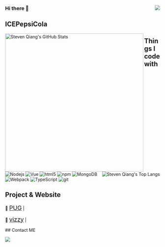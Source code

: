 <h3>Hi there 👋 <img src="https://visitor-badge.glitch.me/badge?page_id=ICEPepsiCola" align="right"/> </h3>

## ICEPepsiCola

<p>
<img title="Steven Qiang's GitHub Stats"  align="left" src="https://github-readme-stats-git-masterrstaa-rickstaa.vercel.app/api?username=ICEPepsiCola&hide=issues&show_icons=true&hide_border=true" alt="Steven Qiang's GitHub Stats" width="450"/>
<img title="Steven Qiang's Top Langs"  align="right" src="https://github-readme-stats-git-masterrstaa-rickstaa.vercel.app/api/top-langs/?username=ICEPepsiCola&layout=compact&hide=html&hide_border=true" alt="Steven Qiang's Top Langs"/>
</p>

## Things I code with

<p>
<img alt="Nodejs" src="https://img.shields.io/badge/-Nodejs-43853d?style=flat-square&logo=Node.js&logoColor=white" />
<img alt="Vue" src="https://img.shields.io/badge/-MongoDB-13aa52?style=flat-square&logo=vue&logoColor=white" />
<img alt="html5" src="https://img.shields.io/badge/-HTML5-E34F26?style=flat-square&logo=html5&logoColor=white" />
<img alt="npm" src="https://img.shields.io/badge/-NPM-CB3837?style=flat-square&logo=npm&logoColor=white" />
<img alt="MongoDB" src="https://img.shields.io/badge/-MongoDB-13aa52?style=flat-square&logo=mongodb&logoColor=white" />
<img alt="Webpack" src="https://img.shields.io/badge/-Webpack-8DD6F9?style=flat-square&logo=webpack&logoColor=white" /> 
<img alt="TypeScript" src="https://img.shields.io/badge/-TypeScript-007ACC?style=flat-square&logo=typescript&logoColor=white" />
<img alt="git" src="https://img.shields.io/badge/-Git-F05032?style=flat-square&logo=git&logoColor=white" />
</p>

## Project & Website
<p>
 🐻 <a href="https://icepepsicola.github.io/pug/" style="font-size:1.2rem" target="_blank">PUG</a> |
</p>
<p>
 🐯 <a href="https://github.com/ICEPepsiCola/vizzy" style="font-size:1.2rem" target="_blank">vizzy</a> |
</p>
## Contact ME

<p>
<!-- <a href="http://wpa.qq.com/msgrd?v=3&uin=2962051004&site=qq&menu=yes"><img src="https://img.shields.io/badge/TENCENTQQ-D52C36?style=for-the-badge&logo=Tencent%20QQ&logoColor=#EB1923" /></a> -->
 <a href="mailto:mailto:icepepsicola@foxmail.com"><img src="https://img.shields.io/badge/Email-D14836?style=for-the-badge&logo=gmail&logoColor=white" /></a>
</p>
